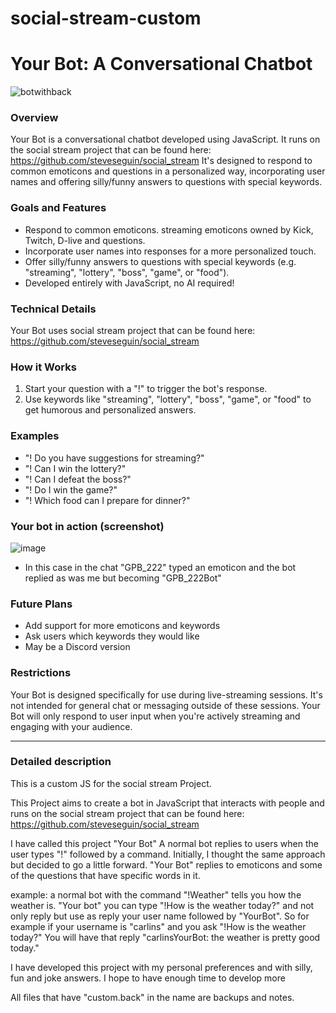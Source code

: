 # social-stream-custom

# Your Bot: A Conversational Chatbot
![botwithback](https://github.com/user-attachments/assets/359ab4fc-5a3b-497c-943a-1f1c93d84b06)

### Overview
Your Bot is a conversational chatbot developed using JavaScript. It runs on the social stream project that can be found here: https://github.com/steveseguin/social_stream
It's designed to respond to common emoticons and questions in a personalized way, incorporating user names and offering silly/funny answers to questions with
special keywords.

### Goals and Features
* Respond to common emoticons. streaming emoticons owned by Kick, Twitch, D-live and questions.
* Incorporate user names into responses for a more personalized touch.
* Offer silly/funny answers to questions with special keywords (e.g. "streaming", "lottery", "boss", "game", or
"food").
* Developed entirely with JavaScript, no AI required!

### Technical Details
Your Bot uses social stream project that can be found here: https://github.com/steveseguin/social_stream

### How it Works
1. Start your question with a "!" to trigger the bot's response.
2. Use keywords like "streaming", "lottery", "boss", "game", or "food" to get humorous and personalized answers.

### Examples
* "! Do you have suggestions for streaming?"
* "! Can I win the lottery?"
* "! Can I defeat the boss?"
* "! Do I win the game?"
* "! Which food can I prepare for dinner?"

### Your bot in action (screenshot)
![image](https://github.com/user-attachments/assets/37d333be-351a-4121-8927-1ec7e906387c)
* In this case in the chat "GPB_222" typed an emoticon and the bot replied as was me but becoming "GPB_222Bot"

### Future Plans
* Add support for more emoticons and keywords
* Ask users which keywords they would like
* May be a Discord version

### Restrictions
Your Bot is designed specifically for use during live-streaming sessions. It's not intended for general chat or
messaging outside of these sessions. Your Bot will only respond to user input when you're actively
streaming and engaging with your audience.

----------------
### Detailed description
This is a custom JS for the social stream Project.

This Project aims to create a bot in JavaScript that interacts with people and runs on the social stream project that can be found here: https://github.com/steveseguin/social_stream

I have called this project "Your Bot" 
A normal bot replies to users when the user types "!" followed by a command.
Initially, I thought the same approach but decided to go a little forward.
"Your Bot" replies to emoticons and some of the questions that have specific words in it.

example: 
a normal bot with the command "!Weather" tells you how the weather is. 
"Your bot" you can type "!How is the weather today?" and not only reply but use as reply your user name followed by "YourBot".
So for example if your username is "carlins" and you ask "!How is the weather today?" 
You will have that reply "carlinsYourBot: the weather is pretty good today."

I have developed this project with my personal preferences and with silly, fun and joke answers.
I hope to have enough time to develop more

All files that have "custom.back" in the name are backups and notes.
